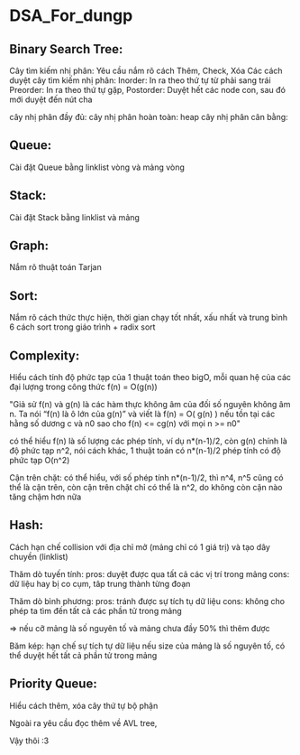 # DSA_For_dungp

## Binary Search Tree: 
  Cây tìm kiếm nhị phân: Yêu cầu nắm rõ cách Thêm, Check, Xóa
  Các cách duyệt cây tìm kiếm nhị phân: 
  Inorder: In ra theo thứ tự từ phải sang trái 
  Preorder: In ra theo thứ tự gặp, 
  Postorder: Duyệt hết các node con, sau đó mới duyệt đến nút cha
  
  cây nhị phân đầy đủ:
  cây nhị phân hoàn toàn: heap
  cây nhị phân cân bằng:
  
## Queue:
  Cài đặt Queue bằng linklist vòng và mảng vòng
  
## Stack:
  Cài đặt Stack bằng linklist và mảng 
  
## Graph:
  Nắm rõ thuật toán Tarjan
  
## Sort:
  Nắm rõ cách thức thực hiện, thời gian chạy tốt nhất, xấu nhất và trung bình
  6 cách sort trong giáo trình + radix sort 
  
## Complexity:
  Hiểu cách tính độ phức tạp của 1 thuật toán theo bigO, mỗi quan hệ của các đại lượng trong công thức f(n) = O(g(n))
  
  "Giả sử f(n) và g(n) là các hàm thực không âm của đối số
nguyên không âm n. Ta nói “f(n) là ô lớn của g(n)” và viết là
f(n) = O( g(n) )
nếu tồn tại các hằng số dương c và n0 sao cho f(n) <= cg(n) với mọi n >= n0"

có thể hiểu f(n) là số lượng các phép tính, ví dụ n*(n-1)/2, còn g(n) chính là độ phức tạp n^2, nói cách khác, 1 thuật toán có n*(n-1)/2 phép tính có độ phức tạp O(n^2)

Cận trên chặt: có thể hiểu, với số phép tính n*(n-1)/2, thì n^4, n^5 cũng có thể là cận trên, còn cận trên chặt chỉ có thể là n^2, do không còn cận nào tăng chậm hơn nữa
  
## Hash:
  Cách hạn chế collision với địa chỉ mở (mảng chỉ có 1 giá trị) và tạo dây chuyền (linklist)
  
  Thăm dò tuyến tính:
  pros: duyệt được qua tất cả các vị trí trong mảng
  cons: dữ liệu hay bị co cụm, tâp trung thành từng đoạn
  
  Thăm dò bình phương:
  pros: tránh được sự tích tụ dữ liệu
  cons: không cho phép ta tìm đến tất cả các phần tử trong mảng
  
  => nếu cỡ mảng là số nguyên tố và mảng chưa đầy 50% thì thêm được
  
  
  Băm kép:
  hạn chế sự tích tự dữ liệu
  nếu size của mảng là số nguyên tố, có thể duyệt hết tất cả phần tử trong mảng
  
  
  
## Priority Queue:
  Hiểu cách thêm, xóa cây thứ tự bộ phận
  
Ngoài ra yêu cầu đọc thêm về AVL tree, 

Vậy thôi :3
